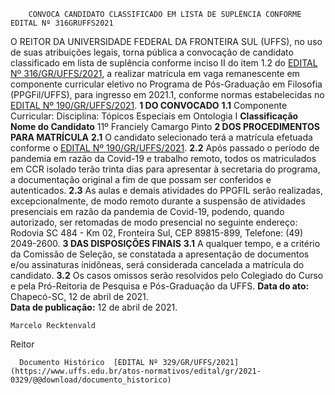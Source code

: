         CONVOCA CANDIDATO CLASSIFICADO EM LISTA DE SUPLÊNCIA CONFORME EDITAL Nº 316GRUFFS2021  

 O REITOR DA UNIVERSIDADE FEDERAL DA FRONTEIRA SUL (UFFS), no uso de suas atribuições legais, torna pública a convocação de candidato classificado em lista de suplência conforme inciso II do item 1.2 do [EDITAL Nº 316/GR/UFFS/2021](https://www.uffs.edu.br/atos-normativos/edital/gr/2021-0316), a realizar matrícula em vaga remanescente em componente curricular eletivo no Programa de Pós-Graduação em Filosofia (PPGFil/UFFS), para ingresso em 2021.1, conforme normas estabelecidas no [EDITAL Nº 190/GR/UFFS/2021](https://www.uffs.edu.br/atos-normativos/edital/gr/2021-0190).  **1 DO CONVOCADO** **1.1**  Componente Curricular: Disciplina: Tópicos Especiais em Ontologia I     **Classificação**   **Nome do Candidato**     11º   Franciely Camargo Pinto      **2 DOS PROCEDIMENTOS PARA MATRÍCULA** **2.1**  O candidato selecionado terá a matrícula efetuada conforme o [EDITAL Nº 190/GR/UFFS/2021](https://www.uffs.edu.br/atos-normativos/edital/gr/2021-0190). **2.2**  Após passado o período de pandemia em razão da Covid-19 e trabalho remoto, todos os matriculados em CCR isolado terão trinta dias para apresentar à secretaria do programa, a documentação original a fim de que possam ser conferidos e autenticados. **2.3** As aulas e demais atividades do PPGFIL serão realizadas, excepcionalmente, de modo remoto durante a suspensão de atividades presenciais em razão da pandemia de Covid-19, podendo, quando autorizado, ser retomadas de modo presencial no seguinte endereço: Rodovia SC 484 - Km 02, Fronteira Sul, CEP 89815-899, Telefone: (49) 2049-2600.  **3 DAS DISPOSIÇÕES FINAIS** **3.1**  A qualquer tempo, e a critério da Comissão de Seleção, se constatada a apresentação de documentos e/ou assinaturas inidôneas, será considerada cancelada a matrícula do candidato. **3.2**  Os casos omissos serão resolvidos pelo Colegiado do Curso e pela Pró-Reitoria de Pesquisa e Pós-Graduação da UFFS.      **Data do ato:** Chapecó-SC, 12 de abril de 2021.   
 **Data de publicação:**  12 de abril de 2021. 

    Marcelo Recktenvald   
 Reitor 

      Documento Histórico  [EDITAL Nº 329/GR/UFFS/2021](https://www.uffs.edu.br/atos-normativos/edital/gr/2021-0329/@@download/documento_historico)     
      
